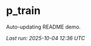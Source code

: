 # p_train

Auto-updating README demo.

<!--START_SECTION:status-->
_Last run: 2025-10-04 12:36 UTC_
<!--END_SECTION:status-->



































































































































































































































































































































































































































































































































































































































































































































































































































































































































































































































































